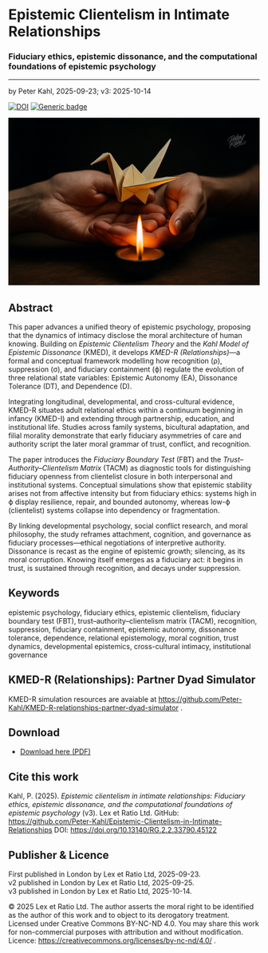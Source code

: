 # Epistemic Clientelism in Intimate Relationships

### Fiduciary ethics, epistemic dissonance, and the computational foundations of epistemic psychology

---

by Peter Kahl, 2025-09-23; v3: 2025-10-14

[![DOI](https://zenodo.org/badge/DOI/10.13140/RG.2.2.33790.45122.svg)](https://doi.org/10.13140/RG.2.2.33790.45122) [![Generic badge](https://img.shields.io/badge/ORCID-0009–0003–1616–4843-green.svg)](https://orcid.org/0009-0003-1616-4843)

![Two hands holding a delicate origami bird above a small flame of a candle. The bird is fragile yet emerging from fire.](https://github.com/Peter-Kahl/Epistemic-Clientelism-in-Intimate-Relationships/blob/main/origami.jpg?raw=true)

## Abstract

This paper advances a unified theory of epistemic psychology, proposing that the dynamics of intimacy disclose the moral architecture of human knowing. Building on _Epistemic Clientelism Theory_ and the _Kahl Model of Epistemic Dissonance_ (KMED), it develops _KMED-R (Relationships)_—a formal and conceptual framework modelling how recognition (ρ), suppression (σ), and fiduciary containment (ϕ) regulate the evolution of three relational state variables: Epistemic Autonomy (EA), Dissonance Tolerance (DT), and Dependence (D).

Integrating longitudinal, developmental, and cross-cultural evidence, KMED-R situates adult relational ethics within a continuum beginning in infancy (KMED-I) and extending through partnership, education, and institutional life.  Studies across family systems, bicultural adaptation, and filial morality demonstrate that early fiduciary asymmetries of care and authority script the later moral grammar of trust, conflict, and recognition.

The paper introduces the _Fiduciary Boundary Test_ (FBT) and the _Trust–Authority–Clientelism Matrix_ (TACM) as diagnostic tools for distinguishing fiduciary openness from clientelist closure in both interpersonal and institutional systems.  Conceptual simulations show that epistemic stability arises not from affective intensity but from fiduciary ethics: systems high in ϕ display resilience, repair, and bounded autonomy, whereas low-ϕ (clientelist) systems collapse into dependency or fragmentation.

By linking developmental psychology, social conflict research, and moral philosophy, the study reframes attachment, cognition, and governance as fiduciary processes—ethical negotiations of interpretive authority.  Dissonance is recast as the engine of epistemic growth; silencing, as its moral corruption.  Knowing itself emerges as a fiduciary act: it begins in trust, is sustained through recognition, and decays under suppression.

## Keywords

epistemic psychology, fiduciary ethics, epistemic clientelism, fiduciary boundary test (FBT), trust–authority–clientelism matrix (TACM), recognition, suppression, fiduciary containment, epistemic autonomy, dissonance tolerance, dependence, relational epistemology, moral cognition, trust dynamics, developmental epistemics, cross-cultural intimacy, institutional governance

## KMED-R (Relationships): Partner Dyad Simulator

KMED-R simulation resources are avaiable at https://github.com/Peter-Kahl/KMED-R-relationships-partner-dyad-simulator .

## Download

- [Download here (PDF)](https://raw.githubusercontent.com/Peter-Kahl/Epistemic-Clientelism-in-Intimate-Relationships/master/Kahl_P_Epistemic_Clientelism_in_Intimate_Relationships_v3_2025-10-14.pdf)

## Cite this work

Kahl, P. (2025). _Epistemic clientelism in intimate relationships: Fiduciary ethics, epistemic dissonance, and the computational foundations of epistemic psychology_ (v3). Lex et Ratio Ltd. GitHub: https://github.com/Peter-Kahl/Epistemic-Clientelism-in-Intimate-Relationships DOI: https://doi.org/10.13140/RG.2.2.33790.45122

## Publisher & Licence

First published in London by Lex et Ratio Ltd, 2025-09-23.\
v2 published in London by Lex et Ratio Ltd, 2025-09-25.\
v3 published in London by Lex et Ratio Ltd, 2025-10-14.

© 2025 Lex et Ratio Ltd. The author asserts the moral right to be identified as the author of this work and to object to its derogatory treatment. Licensed under Creative Commons BY-NC-ND 4.0. You may share this work for non-commercial purposes with attribution and without modification.\
Licence: https://creativecommons.org/licenses/by-nc-nd/4.0/ .